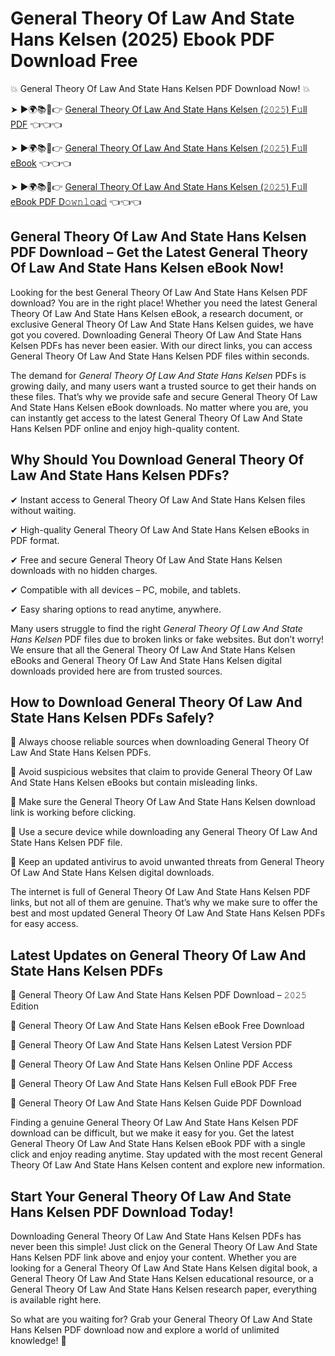 # General Theory Of Law And State Hans Kelsen (2025) Ebook PDF Download Free

💥 General Theory Of Law And State Hans Kelsen PDF Download Now! 💥

➤ ►🌍📚📱👉 [General Theory Of Law And State Hans Kelsen (𝟸𝟶𝟸𝟻) F𝚞ll PDF](https://getpdf.xyz/general-theory-of-law-and-state-hans-kelsen) 👈👈👈


➤ ►🌍📚📱👉 [General Theory Of Law And State Hans Kelsen (𝟸𝟶𝟸𝟻) F𝚞ll eBook](https://getpdf.xyz/general-theory-of-law-and-state-hans-kelsen) 👈👈👈


➤ ►🌍📚📱👉 [General Theory Of Law And State Hans Kelsen (𝟸𝟶𝟸𝟻) F𝚞ll eBook PDF D𝚘𝚠𝚗𝚕𝚘a𝚍](https://getpdf.xyz/general-theory-of-law-and-state-hans-kelsen) 👈👈👈


## General Theory Of Law And State Hans Kelsen PDF Download – Get the Latest General Theory Of Law And State Hans Kelsen eBook Now!

Looking for the best General Theory Of Law And State Hans Kelsen PDF download? You are in the right place! Whether you need the latest General Theory Of Law And State Hans Kelsen eBook, a research document, or exclusive General Theory Of Law And State Hans Kelsen guides, we have got you covered. Downloading General Theory Of Law And State Hans Kelsen PDFs has never been easier. With our direct links, you can access General Theory Of Law And State Hans Kelsen PDF files within seconds.

The demand for *General Theory Of Law And State Hans Kelsen* PDFs is growing daily, and many users want a trusted source to get their hands on these files. That’s why we provide safe and secure General Theory Of Law And State Hans Kelsen eBook downloads. No matter where you are, you can instantly get access to the latest General Theory Of Law And State Hans Kelsen PDF online and enjoy high-quality content.

## Why Should You Download General Theory Of Law And State Hans Kelsen PDFs?

✔ Instant access to General Theory Of Law And State Hans Kelsen files without waiting.

✔ High-quality General Theory Of Law And State Hans Kelsen eBooks in PDF format.

✔ Free and secure General Theory Of Law And State Hans Kelsen downloads with no hidden charges.

✔ Compatible with all devices – PC, mobile, and tablets.

✔ Easy sharing options to read anytime, anywhere.

Many users struggle to find the right *General Theory Of Law And State Hans Kelsen* PDF files due to broken links or fake websites. But don’t worry! We ensure that all the General Theory Of Law And State Hans Kelsen eBooks and General Theory Of Law And State Hans Kelsen digital downloads provided here are from trusted sources.

## How to Download General Theory Of Law And State Hans Kelsen PDFs Safely?

📌 Always choose reliable sources when downloading General Theory Of Law And State Hans Kelsen PDFs.

📌 Avoid suspicious websites that claim to provide General Theory Of Law And State Hans Kelsen eBooks but contain misleading links.

📌 Make sure the General Theory Of Law And State Hans Kelsen download link is working before clicking.

📌 Use a secure device while downloading any General Theory Of Law And State Hans Kelsen PDF file.

📌 Keep an updated antivirus to avoid unwanted threats from General Theory Of Law And State Hans Kelsen digital downloads.

The internet is full of General Theory Of Law And State Hans Kelsen PDF links, but not all of them are genuine. That’s why we make sure to offer the best and most updated General Theory Of Law And State Hans Kelsen PDFs for easy access.

## Latest Updates on General Theory Of Law And State Hans Kelsen PDFs

🔹 General Theory Of Law And State Hans Kelsen PDF Download – 𝟸𝟶𝟸𝟻 Edition

🔹 General Theory Of Law And State Hans Kelsen eBook Free Download

🔹 General Theory Of Law And State Hans Kelsen Latest Version PDF

🔹 General Theory Of Law And State Hans Kelsen Online PDF Access

🔹 General Theory Of Law And State Hans Kelsen Full eBook PDF Free

🔹 General Theory Of Law And State Hans Kelsen Guide PDF Download

Finding a genuine General Theory Of Law And State Hans Kelsen PDF download can be difficult, but we make it easy for you. Get the latest General Theory Of Law And State Hans Kelsen eBook PDF with a single click and enjoy reading anytime. Stay updated with the most recent General Theory Of Law And State Hans Kelsen content and explore new information.

## Start Your General Theory Of Law And State Hans Kelsen PDF Download Today!

Downloading General Theory Of Law And State Hans Kelsen PDFs has never been this simple! Just click on the General Theory Of Law And State Hans Kelsen PDF link above and enjoy your content. Whether you are looking for a General Theory Of Law And State Hans Kelsen digital book, a General Theory Of Law And State Hans Kelsen educational resource, or a General Theory Of Law And State Hans Kelsen research paper, everything is available right here.

So what are you waiting for? Grab your General Theory Of Law And State Hans Kelsen PDF download now and explore a world of unlimited knowledge! 🚀